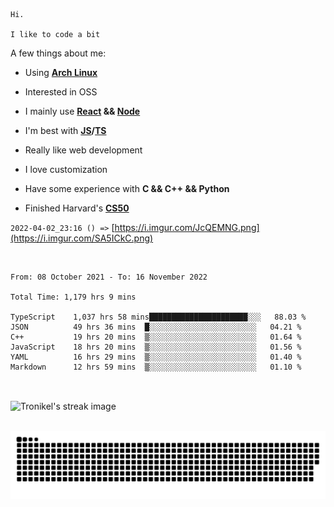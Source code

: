 ```
Hi.

I like to code a bit
```

A few things about me:

-   Using **[Arch Linux](https://archlinux.org/)**

-   Interested in OSS

-   I mainly use **[React](https://reactjs.org/) && [Node](https://nodejs.org/en/)**

-   I'm best with **[JS](https://www.javascript.com/)/[TS](https://www.typescriptlang.org/)**

-   Really like web development

-   I love customization

-   Have some experience with **C && C++ && Python**

-   Finished Harvard's **[CS50](https://cs50.harvard.edu)**

`2022-04-02_23:16 () =>` [https://i.imgur.com/JcQEMNG.png](https://i.imgur.com/SA5ICkC.png)

<br>

<!--START_SECTION:waka-->

```text
From: 08 October 2021 - To: 16 November 2022

Total Time: 1,179 hrs 9 mins

TypeScript    1,037 hrs 58 mins██████████████████████░░░   88.03 %
JSON          49 hrs 36 mins  █░░░░░░░░░░░░░░░░░░░░░░░░   04.21 %
C++           19 hrs 20 mins  ▒░░░░░░░░░░░░░░░░░░░░░░░░   01.64 %
JavaScript    18 hrs 20 mins  ▒░░░░░░░░░░░░░░░░░░░░░░░░   01.56 %
YAML          16 hrs 29 mins  ▒░░░░░░░░░░░░░░░░░░░░░░░░   01.40 %
Markdown      12 hrs 59 mins  ▒░░░░░░░░░░░░░░░░░░░░░░░░   01.10 %
```

<!--END_SECTION:waka-->

<br>

<p><img align="center" src="https://github-readme-streak-stats.herokuapp.com/?user=Tronikelis&theme=dark" alt="Tronikel's streak image" /></p>

<br>

<img title="" src="https://raw.githubusercontent.com/Tronikelis/Tronikelis/output/github-contribution-grid-snake.svg" alt="very cool snake thingey" data-align="left">

